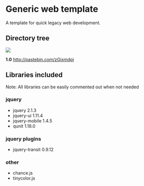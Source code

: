 # Generic web template
A template for quick legacy web development.

## Directory tree

![](http://puu.sh/h1eRR/64b5af96d0.png)

**1.0** http://pastebin.com/zGixmdpj



## Libraries included

Note: All libraries can be easily commented out when not needed

### jquery

* jquery 2.1.3
* jquery-ui 1.11.4
* jquery-mobile 1.4.5
* qunit 1.18.0

### jquery plugins

* jquery-transit 0.9.12

### other

* chance.js
* tinycolor.js
